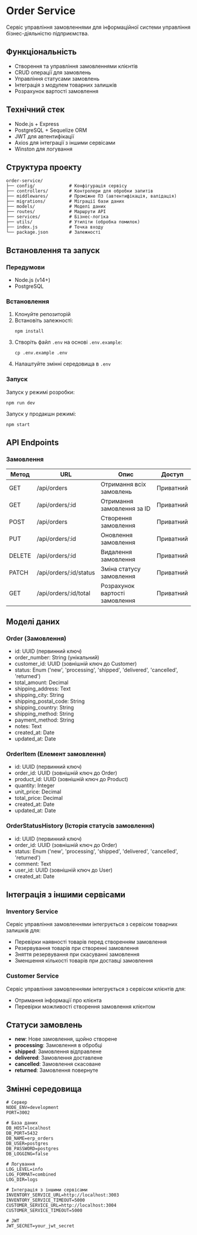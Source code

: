 # Order Service

Сервіс управління замовленнями для інформаційної системи управління бізнес-діяльністю підприємства.

## Функціональність

- Створення та управління замовленнями клієнтів
- CRUD операції для замовлень
- Управління статусами замовлень
- Інтеграція з модулем товарних залишків
- Розрахунок вартості замовлення

## Технічний стек

- Node.js + Express
- PostgreSQL + Sequelize ORM
- JWT для автентифікації
- Axios для інтеграції з іншими сервісами
- Winston для логування

## Структура проекту

```
order-service/
├── config/             # Конфігурація сервісу
├── controllers/        # Контролери для обробки запитів
├── middlewares/        # Проміжне ПЗ (автентифікація, валідація)
├── migrations/         # Міграції бази даних
├── models/             # Моделі даних
├── routes/             # Маршрути API
├── services/           # Бізнес-логіка
├── utils/              # Утиліти (обробка помилок)
├── index.js            # Точка входу
└── package.json        # Залежності
```

## Встановлення та запуск

### Передумови

- Node.js (v14+)
- PostgreSQL

### Встановлення

1. Клонуйте репозиторій
2. Встановіть залежності:
   ```
   npm install
   ```
3. Створіть файл `.env` на основі `.env.example`:
   ```
   cp .env.example .env
   ```
4. Налаштуйте змінні середовища в `.env`

### Запуск

Запуск у режимі розробки:
```
npm run dev
```

Запуск у продакшн режимі:
```
npm start
```

## API Endpoints

### Замовлення

| Метод   | URL                           | Опис                             | Доступ      |
|---------|-------------------------------|----------------------------------|-------------|
| GET     | /api/orders                   | Отримання всіх замовлень         | Приватний   |
| GET     | /api/orders/:id               | Отримання замовлення за ID       | Приватний   |
| POST    | /api/orders                   | Створення замовлення             | Приватний   |
| PUT     | /api/orders/:id               | Оновлення замовлення             | Приватний   |
| DELETE  | /api/orders/:id               | Видалення замовлення             | Приватний   |
| PATCH   | /api/orders/:id/status        | Зміна статусу замовлення         | Приватний   |
| GET     | /api/orders/:id/total         | Розрахунок вартості замовлення   | Приватний   |

## Моделі даних

### Order (Замовлення)

- id: UUID (первинний ключ)
- order_number: String (унікальний)
- customer_id: UUID (зовнішній ключ до Customer)
- status: Enum ('new', 'processing', 'shipped', 'delivered', 'cancelled', 'returned')
- total_amount: Decimal
- shipping_address: Text
- shipping_city: String
- shipping_postal_code: String
- shipping_country: String
- shipping_method: String
- payment_method: String
- notes: Text
- created_at: Date
- updated_at: Date

### OrderItem (Елемент замовлення)

- id: UUID (первинний ключ)
- order_id: UUID (зовнішній ключ до Order)
- product_id: UUID (зовнішній ключ до Product)
- quantity: Integer
- unit_price: Decimal
- total_price: Decimal
- created_at: Date
- updated_at: Date

### OrderStatusHistory (Історія статусів замовлення)

- id: UUID (первинний ключ)
- order_id: UUID (зовнішній ключ до Order)
- status: Enum ('new', 'processing', 'shipped', 'delivered', 'cancelled', 'returned')
- comment: Text
- user_id: UUID (зовнішній ключ до User)
- created_at: Date

## Інтеграція з іншими сервісами

### Inventory Service

Сервіс управління замовленнями інтегрується з сервісом товарних залишків для:

- Перевірки наявності товарів перед створенням замовлення
- Резервування товарів при створенні замовлення
- Зняття резервування при скасуванні замовлення
- Зменшення кількості товарів при доставці замовлення

### Customer Service

Сервіс управління замовленнями інтегрується з сервісом клієнтів для:

- Отримання інформації про клієнта
- Перевірки можливості створення замовлення клієнтом

## Статуси замовлень

- **new**: Нове замовлення, щойно створене
- **processing**: Замовлення в обробці
- **shipped**: Замовлення відправлене
- **delivered**: Замовлення доставлене
- **cancelled**: Замовлення скасоване
- **returned**: Замовлення повернуте

## Змінні середовища

```
# Сервер
NODE_ENV=development
PORT=3002

# База даних
DB_HOST=localhost
DB_PORT=5432
DB_NAME=erp_orders
DB_USER=postgres
DB_PASSWORD=postgres
DB_LOGGING=false

# Логування
LOG_LEVEL=info
LOG_FORMAT=combined
LOG_DIR=logs

# Інтеграція з іншими сервісами
INVENTORY_SERVICE_URL=http://localhost:3003
INVENTORY_SERVICE_TIMEOUT=5000
CUSTOMER_SERVICE_URL=http://localhost:3004
CUSTOMER_SERVICE_TIMEOUT=5000

# JWT
JWT_SECRET=your_jwt_secret
```
